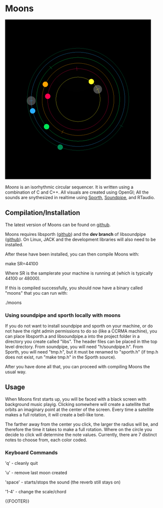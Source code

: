 # Moons

![Small screenshot of Moons in action](/img/moons_sm.png)

*Moons* is an isorhythmic circular sequencer. It is written using a combination of C and C++.
All visuals are created using OpenGl; All the sounds are snythesized in realtime
using [Sporth](https://paulbatchelor.github.io/proj/sporth.html), [Soundpipe](https://paulbatchelor.github.io/proj/soundpipe.html), and RTaudio.

## Compilation/Installation

The latest version of Moons can be found on [github](https://www.github.com/PaulBatchelor/Moons).

Moons requires libsporth ([github](http://www.github.com/paulbatchelor/sporth.git)) 
and the **dev branch** of libsoundpipe 
([github](http://www.github.com/paulbatchelor/soundpipe.git)). On Linux, JACK and
the development libraries will also need to be installed.

After these have been installed, you can then compile Moons with:

make SR=44100

Where SR is the samplerate your machine is running at (which is typically 44100 or
48000). 

If this is compiled successfully, you should now have a binary called "moons" that 
you can run with:

./moons

### Using soundpipe and sporth locally with moons

If you do not want to install soundpipe and sporth on your machine, or do not have
the right admin permissions to do so (like a CCRMA machine), you can place libsporth.a
and libsoundpipe.a into the project folder in a directory you create called "libs".
The header files can be placed in tthe top level drectory. From soundpipe, you will
need "h/soundpipe.h". From Sporth, you will need "tmp.h", but it must be renamed
to "sporth.h" (if tmp.h does not exist, run "make tmp.h" in the Sporth source).

After you have done all that, you can proceed with compiling Moons the usual way.

## Usage

When Moons first starts up, you will be faced with a black screen with background
music playig. Clicking somewhere will create a satellite that orbits an 
imaginary point at the center of the screen. Every time a satellite makes a full
rotation, it will create a bell-like tone. 

The farther away from the center you click, the larger the radius will be, and 
therefore the time it takes to make a full rotation. Where on the circle you decide
to click will determine the note values. Currently, there are 7 distinct notes to choose
from, each color coded.

### Keyboard Commands

'q' - cleanly quit

'u' - remove last moon created

'space' - starts/stops the sound (the reverb still stays on)

'1-4' - change the scale/chord

{{FOOTER}}
